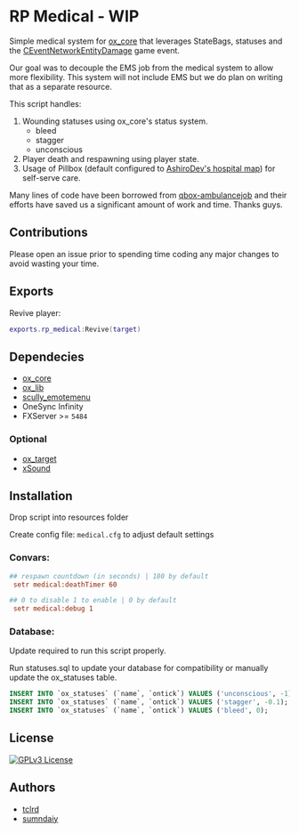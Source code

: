 # RP Medical - WIP

Simple medical system for [ox_core]() that leverages StateBags, statuses and the [CEventNetworkEntityDamage](https://github.com/logan-mcgee/FiveM-Documentation/blob/master/GameEvents/EventList.md#182---ceventnetworkentitydamage) game event.

Our goal was to decouple the EMS job from the medical system to allow more flexibility. This system will not include EMS but we do plan on writing that as a separate resource.

This script handles:

1. Wounding statuses using ox_core's status system.
   - bleed
   - stagger
   - unconscious
2. Player death and respawning using player state.
3. Usage of Pillbox (default configured to [AshiroDev's hospital map](https://forum.cfx.re/t/interior-map-pillbox-medical-center-top-floor/949788)) for self-serve care.

Many lines of code have been borrowed from [qbox-ambulancejob](https://github.com/Qbox-project/qb-ambulancejob) and their efforts have saved us a significant amount of work and time. Thanks guys.

## Contributions

Please open an issue prior to spending time coding any major changes to avoid wasting your time.

## Exports

Revive player:

```lua
exports.rp_medical:Revive(target)
```

## Dependecies

- [ox_core](https://github.com/overextended/ox_core)
- [ox_lib](https://github.com/overextended/ox_lib)
- [scully_emotemenu](https://github.com/Scullyy/scully_emotemenu)
- OneSync Infinity
- FXServer >= `5484`

### Optional

- [ox_target](https://github.com/overextended/ox_target)
- [xSound](https://github.com/Xogy/xsound/releases/latest/)

## Installation

Drop script into resources folder

Create config file: `medical.cfg` to adjust default settings

### Convars:

```cfg
## respawn countdown (in seconds) | 180 by default
 setr medical:deathTimer 60

## 0 to disable 1 to enable | 0 by default
 setr medical:debug 1
```

### Database:

Update required to run this script properly.

Run statuses.sql to update your database for compatibility or manually update the ox_statuses table.

```sql
INSERT INTO `ox_statuses` (`name`, `ontick`) VALUES ('unconscious', -1);
INSERT INTO `ox_statuses` (`name`, `ontick`) VALUES ('stagger', -0.1);
INSERT INTO `ox_statuses` (`name`, `ontick`) VALUES ('bleed', 0);
```

## License

[![GPLv3 License](https://img.shields.io/badge/License-GPL%20v3-yellow.svg)](https://opensource.org/licenses/)

## Authors

- [tclrd](https://github.com/tclrd)
- [sumndaiy](https://github.com/sumndaiy)

